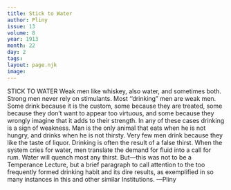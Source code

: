 ```yaml
---
title: Stick to Water
author: Pliny
issue: 13
volume: 8
year: 1913
month: 22
day: 2
tags:
layout: page.njk
image:
---
```

STICK TO WATER    Weak men like whiskey, also water, and sometimes both. Strong men never rely on stimulants. Most ‘‘drinking” men are weak men. Some drink because it is the custom, some because they are treated, some because they don’t want to appear too virtuous, and some because they wrongly imagine that it adds to their strength. In any of these cases drinking is a sign of weakness. Man is the only animal that eats when he is not hungry, and drinks when he is not thirsty. Very few men drink because they like the taste of liquor. Drinking is often the result of a false thirst. When the system cries for water, men translate the demand for fluid into a call for rum. Water will quench most any thirst. But—this was not to be a Temperance Lecture, but a brief paragraph to call attention to the too frequently formed drinking habit and its dire results, as exemplified in so many instances in this and other similar Institutions. —Pliny 


